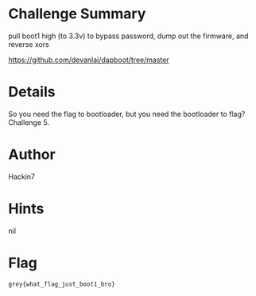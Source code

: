 # Challenge Summary

pull boot1 high (to 3.3v) to bypass password, dump out the firmware, and reverse xors

https://github.com/devanlai/dapboot/tree/master


# Details

So you need the flag to bootloader, but you need the bootloader to flag? Challenge 5.

# Author

Hackin7

# Hints

nil

# Flag

`grey{what_flag_just_boot1_bro}`
